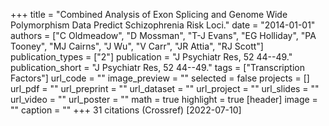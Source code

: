 +++
title = "Combined Analysis of Exon Splicing and Genome Wide Polymorphism Data Predict Schizophrenia Risk Loci."
date = "2014-01-01"
authors = ["C Oldmeadow", "D Mossman", "T-J Evans", "EG Holliday", "PA Tooney", "MJ Cairns", "J Wu", "V Carr", "JR Attia", "RJ Scott"]
publication_types = ["2"]
publication = "J Psychiatr Res, 52 44--49."
publication_short = "J Psychiatr Res, 52 44--49."
tags = ["Transcription Factors"]
url_code = ""
image_preview = ""
selected = false
projects = []
url_pdf = ""
url_preprint = ""
url_dataset = ""
url_project = ""
url_slides = ""
url_video = ""
url_poster = ""
math = true
highlight = true
[header]
image = ""
caption = ""
+++
31 citations (Crossref) [2022-07-10]
